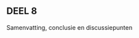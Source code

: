<span id="calibre_link-51" class="calibre1"></span>DEEL 8<span id="calibre_link-208" class="calibre1"></span>
-------------------------------------------------------------------------------------------------------------

<span id="calibre_link-209" class="calibre1"></span>Samenvatting, conclusie en discussiepunten

